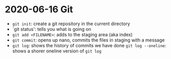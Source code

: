 # 2020-06-16 Git

- `git init`: create a git repository in the current directory
- `git status': tells you what is going on
- `git add <FILENAME>`: adds <FILENAME> to the staging area (aka index)
- `git commit`: opens up nano, commits the files in staging with a message
- `git log`: shows the history of commits we have done
      `git log --oneline`: shows a shorer oneline version of  `git log`
